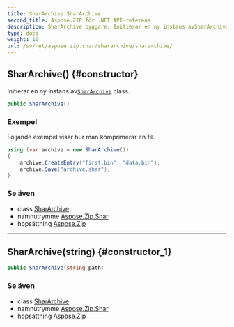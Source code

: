 ```yaml
---
title: SharArchive.SharArchive
second_title: Aspose.ZIP för .NET API-referens
description: SharArchive byggare. Initierar en ny instans avSharArchive class.
type: docs
weight: 10
url: /sv/net/aspose.zip.shar/shararchive/shararchive/
---
```

## SharArchive() {#constructor}

Initierar en ny instans av[`SharArchive`](../) class.

```csharp
public SharArchive()
```

### Exempel

Följande exempel visar hur man komprimerar en fil.

```csharp
using (var archive = new SharArchive())
{
    archive.CreateEntry("first.bin", "data.bin");
    archive.Save("archive.shar");
}
```

### Se även

* class [SharArchive](../)
* namnutrymme [Aspose.Zip.Shar](../../shararchive/)
* hopsättning [Aspose.Zip](../../../)

---

## SharArchive(string) {#constructor_1}

```csharp
public SharArchive(string path)
```

### Se även

* class [SharArchive](../)
* namnutrymme [Aspose.Zip.Shar](../../shararchive/)
* hopsättning [Aspose.Zip](../../../)


